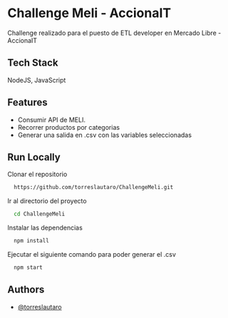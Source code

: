 
# Challenge Meli - AccionaIT

Challenge realizado para el puesto de ETL developer en Mercado Libre - AccionaIT


## Tech Stack

NodeJS, JavaScript


## Features

- Consumir API de MELI.
- Recorrer productos por categorias
- Generar una salida en .csv con las variables seleccionadas

## Run Locally

Clonar el repositorio

```bash
  https://github.com/torreslautaro/ChallengeMeli.git
```

Ir al directorio del proyecto

```bash
  cd ChallengeMeli
```

Instalar las dependencias

```bash
  npm install
```

Ejecutar el siguiente comando para poder generar el .csv

```bash
  npm start
```


## Authors

- [@torreslautaro](https://github.com/torreslautaro)

